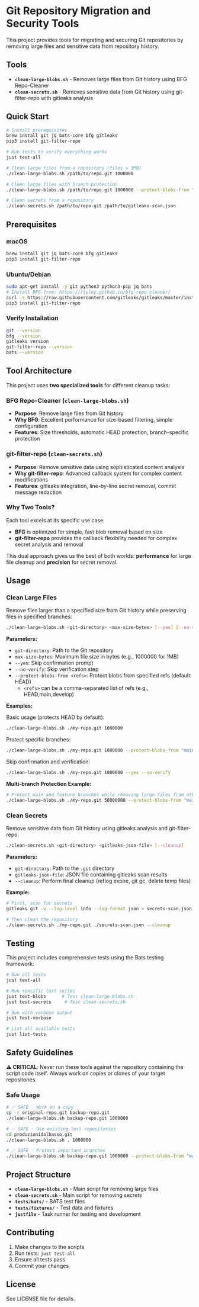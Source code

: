 # Git Repository Migration and Security Tools

This project provides tools for migrating and securing Git repositories by removing large files and sensitive data from repository history.

## Tools

- **`clean-large-blobs.sh`** - Removes large files from Git history using BFG Repo-Cleaner
- **`clean-secrets.sh`** - Removes sensitive data from Git history using git-filter-repo with gitleaks analysis

## Quick Start

```bash
# Install prerequisites
brew install git jq bats-core bfg gitleaks
pip3 install git-filter-repo

# Run tests to verify everything works
just test-all

# Clean large files from a repository (files > 1MB)
./clean-large-blobs.sh /path/to/repo.git 1000000

# Clean large files with branch protection
./clean-large-blobs.sh /path/to/repo.git 1000000 --protect-blobs-from "main,develop"

# Clean secrets from a repository  
./clean-secrets.sh /path/to/repo.git /path/to/gitleaks-scan.json
```

## Prerequisites

### macOS
```bash
brew install git jq bats-core bfg gitleaks
pip3 install git-filter-repo
```

### Ubuntu/Debian
```bash
sudo apt-get install -y git python3 python3-pip jq bats
# Install BFG from: https://rtyley.github.io/bfg-repo-cleaner/
curl -s https://raw.githubusercontent.com/gitleaks/gitleaks/master/install.sh | bash
pip3 install git-filter-repo
```

### Verify Installation
```bash
git --version
bfg --version
gitleaks version
git-filter-repo --version
bats --version
```

## Tool Architecture

This project uses **two specialized tools** for different cleanup tasks:

### BFG Repo-Cleaner (`clean-large-blobs.sh`)
- **Purpose**: Remove large files from Git history
- **Why BFG**: Excellent performance for size-based filtering, simple configuration
- **Features**: Size thresholds, automatic HEAD protection, branch-specific protection

### git-filter-repo (`clean-secrets.sh`)  
- **Purpose**: Remove sensitive data using sophisticated content analysis
- **Why git-filter-repo**: Advanced callback system for complex content modifications
- **Features**: gitleaks integration, line-by-line secret removal, commit message redaction

### Why Two Tools?

Each tool excels at its specific use case:
- **BFG** is optimized for simple, fast blob removal based on size
- **git-filter-repo** provides the callback flexibility needed for complex secret analysis and removal

This dual approach gives us the best of both worlds: **performance** for large file cleanup and **precision** for secret removal.

## Usage

### Clean Large Files

Remove files larger than a specified size from Git history while preserving files in specified branches:

```bash
./clean-large-blobs.sh <git-directory> <max-size-bytes> [--yes] [--no-verify] [--protect-blobs-from <refs>]
```

**Parameters:**
- `git-directory`: Path to the Git repository
- `max-size-bytes`: Maximum file size in bytes (e.g., 1000000 for 1MB)
- `--yes`: Skip confirmation prompt
- `--no-verify`: Skip verification step
- `--protect-blobs-from <refs>`: Protect blobs from specified refs (default: HEAD)
  - `<refs>` can be a comma-separated list of refs (e.g., HEAD,main,develop)

**Examples:**

Basic usage (protects HEAD by default):
```bash
./clean-large-blobs.sh ./my-repo.git 1000000
```

Protect specific branches:
```bash
./clean-large-blobs.sh ./my-repo.git 1000000 --protect-blobs-from "main,develop"
```

Skip confirmation and verification:
```bash
./clean-large-blobs.sh ./my-repo.git 1000000 --yes --no-verify
```

**Multi-branch Protection Example:**
```bash
# Protect main and feature branches while removing large files from other branches
./clean-large-blobs.sh ./my-repo.git 50000000 --protect-blobs-from "main,feature/important,release/v1.0"
```

### Clean Secrets

Remove sensitive data from Git history using gitleaks analysis and git-filter-repo:

```bash
./clean-secrets.sh <git-directory> <gitleaks-json-file> [--cleanup]
```

**Parameters:**
- `git-directory`: Path to the `.git` directory  
- `gitleaks-json-file`: JSON file containing gitleaks scan results
- `--cleanup`: Perform final cleanup (reflog expire, git gc, delete temp files)

**Example:**
```bash
# First, scan for secrets
gitleaks git -v --log-level info --log-format json > secrets-scan.json

# Then clean the repository
./clean-secrets.sh ./my-repo.git ./secrets-scan.json --cleanup
```

## Testing

This project includes comprehensive tests using the Bats testing framework:

```bash
# Run all tests
just test-all

# Run specific test suites
just test-blobs      # Test clean-large-blobs.sh
just test-secrets     # Test clean-secrets.sh

# Run with verbose output
just test-verbose

# List all available tests
just list-tests
```

## Safety Guidelines

**⚠️ CRITICAL**: Never run these tools against the repository containing the script code itself. Always work on copies or clones of your target repositories.

### Safe Usage
```bash
# ✅ SAFE - Work on a copy
cp -r original-repo.git backup-repo.git
./clean-large-blobs.sh backup-repo.git 1000000

# ✅ SAFE - Use existing test repositories
cd produzionidalbasso.git
./clean-large-blobs.sh . 1000000

# ✅ SAFE - Protect important branches
./clean-large-blobs.sh backup-repo.git 1000000 --protect-blobs-from "main,develop"
```

## Project Structure

- **`clean-large-blobs.sh`** - Main script for removing large files
- **`clean-secrets.sh`** - Main script for removing secrets
- **`tests/bats/`** - BATS test files
- **`tests/fixtures/`** - Test data and fixtures
- **`justfile`** - Task runner for testing and development

## Contributing

1. Make changes to the scripts
2. Run tests: `just test-all`
3. Ensure all tests pass
4. Commit your changes

## License

See LICENSE file for details.
